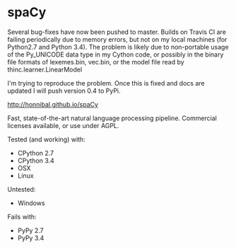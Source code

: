 spaCy
=====

Several bug-fixes have now been pushed to master. Builds on Travis CI are failing periodically due to memory errors,  but not on my local machines (for Python2.7 and Python 3.4). The problem is likely due to non-portable usage of the Py_UNICODE data type in my Cython code, or possibly in the binary file formats of lexemes.bin, vec.bin, or the model file read by thinc.learner.LinearModel

I'm trying to reproduce the problem. Once this is fixed and docs are updated I will push version 0.4 to PyPi.

http://honnibal.github.io/spaCy

Fast, state-of-the-art natural language processing pipeline. Commercial licenses available, or use under AGPL.

Tested (and working) with:

* CPython 2.7
* CPython 3.4
* OSX
* Linux 

Untested:

* Windows

Fails with:

* PyPy 2.7
* PyPy 3.4

